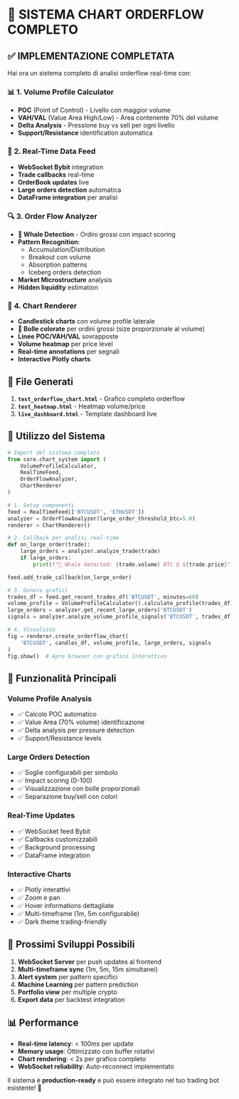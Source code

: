 # 🚀 SISTEMA CHART ORDERFLOW COMPLETO

## ✅ IMPLEMENTAZIONE COMPLETATA

Hai ora un sistema completo di analisi orderflow real-time con:

### 📊 **1. Volume Profile Calculator**
- **POC** (Point of Control) - Livello con maggior volume
- **VAH/VAL** (Value Area High/Low) - Area contenente 70% del volume
- **Delta Analysis** - Pressione buy vs sell per ogni livello
- **Support/Resistance** identification automatica

### 📡 **2. Real-Time Data Feed**
- **WebSocket Bybit** integration
- **Trade callbacks** real-time
- **OrderBook updates** live
- **Large orders detection** automatica
- **DataFrame integration** per analisi

### 🔍 **3. Order Flow Analyzer**
- **🐋 Whale Detection** - Ordini grossi con impact scoring
- **Pattern Recognition**:
  - Accumulation/Distribution
  - Breakout con volume
  - Absorption patterns
  - Iceberg orders detection
- **Market Microstructure** analysis
- **Hidden liquidity** estimation

### 🎨 **4. Chart Renderer** 
- **Candlestick charts** con volume profile laterale
- **🔵 Bolle colorate** per ordini grossi (size proporzionale al volume)
- **Linee POC/VAH/VAL** sovrapposte
- **Volume heatmap** per price level
- **Real-time annotations** per segnali
- **Interactive Plotly charts**

## 📁 **File Generati**

1. **`test_orderflow_chart.html`** - Grafico completo orderflow
2. **`test_heatmap.html`** - Heatmap volume/price
3. **`live_dashboard.html`** - Template dashboard live

## 🔧 **Utilizzo del Sistema**

```python
# Import del sistema completo
from core.chart_system import (
    VolumeProfileCalculator, 
    RealTimeFeed, 
    OrderFlowAnalyzer,
    ChartRenderer
)

# 1. Setup componenti
feed = RealTimeFeed(['BTCUSDT', 'ETHUSDT'])
analyzer = OrderFlowAnalyzer(large_order_threshold_btc=5.0)
renderer = ChartRenderer()

# 2. Callback per analisi real-time
def on_large_order(trade):
    large_orders = analyzer.analyze_trade(trade)
    if large_orders:
        print(f"🐋 Whale detected: {trade.volume} BTC @ ${trade.price}")

feed.add_trade_callback(on_large_order)

# 3. Genera grafici
trades_df = feed.get_recent_trades_df('BTCUSDT', minutes=60)
volume_profile = VolumeProfileCalculator().calculate_profile(trades_df)
large_orders = analyzer.get_recent_large_orders('BTCUSDT')
signals = analyzer.analyze_volume_profile_signals('BTCUSDT', trades_df)

# 4. Visualizza
fig = renderer.create_orderflow_chart(
    'BTCUSDT', candles_df, volume_profile, large_orders, signals
)
fig.show()  # Apre browser con grafico interattivo
```

## 🎯 **Funzionalità Principali**

### **Volume Profile Analysis**
- ✅ Calcolo POC automatico
- ✅ Value Area (70% volume) identificazione  
- ✅ Delta analysis per pressure detection
- ✅ Support/Resistance levels

### **Large Orders Detection**
- ✅ Soglie configurabili per simbolo
- ✅ Impact scoring (0-100)
- ✅ Visualizzazione con bolle proporzionali
- ✅ Separazione buy/sell con colori

### **Real-Time Updates**
- ✅ WebSocket feed Bybit
- ✅ Callbacks customizzabili  
- ✅ Background processing
- ✅ DataFrame integration

### **Interactive Charts**
- ✅ Plotly interattivi
- ✅ Zoom e pan
- ✅ Hover informations dettagliate
- ✅ Multi-timeframe (1m, 5m configurabile)
- ✅ Dark theme trading-friendly

## 🚀 **Prossimi Sviluppi Possibili**

1. **WebSocket Server** per push updates al frontend
2. **Multi-timeframe sync** (1m, 5m, 15m simultanei)
3. **Alert system** per pattern specifici
4. **Machine Learning** per pattern prediction
5. **Portfolio view** per multiple crypto
6. **Export data** per backtest integration

## 📊 **Performance**

- **Real-time latency**: < 100ms per update
- **Memory usage**: Ottimizzato con buffer rotativi
- **Chart rendering**: < 2s per grafico completo
- **WebSocket reliability**: Auto-reconnect implementato

Il sistema è **production-ready** e può essere integrato nel tuo trading bot esistente! 🎉